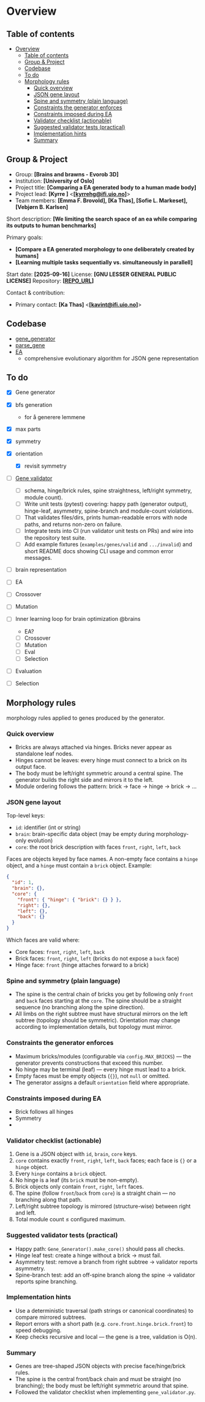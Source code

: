 # Overview



## Table of contents
- [Overview](#overview)
  - [Table of contents](#table-of-contents)
  - [Group \& Project](#group--project)
  - [Codebase](#codebase)
  - [To do](#to-do)
  - [Morphology rules](#morphology-rules)
    - [Quick overview](#quick-overview)
    - [JSON gene layout](#json-gene-layout)
    - [Spine and symmetry (plain language)](#spine-and-symmetry-plain-language)
    - [Constraints the generator enforces](#constraints-the-generator-enforces)
    - [Constraints imposed during EA](#constraints-imposed-during-ea)
    - [Validator checklist (actionable)](#validator-checklist-actionable)
    - [Suggested validator tests (practical)](#suggested-validator-tests-practical)
    - [Implementation hints](#implementation-hints)
    - [Summary](#summary)


## Group & Project

- Group: __[Brains and brawns - Evorob 3D]__
- Institution: __[University of Oslo]__
- Project title: __[Comparing a EA generated body to a human made body]__
- Project lead: __[Kyrre ]__ <__[kyrrehg@ifi.uio.no]__>
- Team members: __[Emma F. Brovold], [Ka Thas], [Sofie L. Markeset], [Vebjørn B. Karlsen]__

Short description:
__[We limiting the search space of an ea while comparing its outputs to human benchmarks]__

Primary goals:
- __[Compare a EA generated morphology to one deliberately created by humans]__
- __[Learning multiple tasks sequentially vs. simultaneously in parallell]__

Start date: __[2025-09-16]__
License: __[GNU LESSER GENERAL PUBLIC LICENSE]__
Repository: __[[REPO_URL](https://github.com/ka-thas/revolve2)]__

Contact & contribution:
- Primary contact: __[Ka Thas]__ <__[kavint@ifi.uio.no]__>
<!-- - Contribution guidelines: __[path/to/CONTRIBUTING.md or short instructions]__  -->


## Codebase

- [gene_generator](./gene_generator.py)
- [parse_gene](./parse_gene.py)
- [EA](./EA.py)
  - comprehensive evolutionary algorithm for JSON gene representation


## To do
- [x] Gene generator
 - [x] bfs generation
   - for å generere lemmene
 - [x] max parts 
 - [x] symmetry 
 - [x] orientation
   - [x] revisit symmetry

- [ ] [Gene validator](./gene_validator.py)
  - [ ] schema, hinge/brick rules, spine straightness, left/right symmetry, module count).
  - [ ] Write unit tests (pytest) covering: happy path (generator output), hinge-leaf, asymmetry, spine-branch and module-count violations.
  - [ ] That validates files/dirs, prints human-readable errors with node paths, and returns non-zero on failure.
  - [ ] Integrate tests into CI (run validator unit tests on PRs) and wire into the repository test suite.
  - [ ] Add example fixtures (`examples/genes/valid` and `.../invalid`) and short README docs showing CLI usage and common error messages.

- [ ] brain representation

- [ ] EA
 - [ ] Crossover
 - [ ] Mutation
 - [ ] Inner learning loop for brain optimization @brains
   - EA?
   - [ ] Crossover
   - [ ] Mutation
   - [ ] Eval
   - [ ] Selection
 - [ ] Evaluation
 - [ ] Selection

## Morphology rules

morphology rules applied to genes produced by the generator.

### Quick overview

- Bricks are always attached via hinges. Bricks never appear as standalone
  leaf nodes.
- Hinges cannot be leaves: every hinge must connect to a brick on its output
  face.
- The body must be left/right symmetric around a central spine. The generator
  builds the right side and mirrors it to the left.
- Module ordering follows the pattern: brick -> face -> hinge -> brick -> ...

### JSON gene layout

Top-level keys:
- `id`: identifier (int or string)
- `brain`: brain-specific data object (may be empty during morphology-only
  evolution)
- `core`: the root brick description with faces `front`, `right`, `left`,
  `back`

Faces are objects keyed by face names. A non-empty face contains a `hinge`
object, and a `hinge` must contain a `brick` object. Example:

```json
{
  "id": 1,
  "brain": {},
  "core": {
    "front": { "hinge": { "brick": {} } },
    "right": {},
    "left": {},
    "back": {}
  }
}
```

Which faces are valid where:
- Core faces: `front`, `right`, `left`, `back`
- Brick faces: `front`, `right`, `left` (bricks do not expose a `back` face)
- Hinge face: `front` (hinge attaches forward to a brick)

### Spine and symmetry (plain language)

- The spine is the central chain of bricks you get by following only `front`
  and `back` faces starting at the `core`. The spine should be a straight
  sequence (no branching along the spine direction).
- All limbs on the right subtree must have structural mirrors on the left
  subtree (topology should be symmetric). Orientation may change according to
  implementation details, but topology must mirror.

### Constraints the generator enforces

- Maximum bricks/modules (configurable via `config.MAX_BRICKS`) — the
  generator prevents constructions that exceed this number.
- No hinge may be terminal (leaf) — every hinge must lead to a brick.
- Empty faces must be empty objects (`{}`), not `null` or omitted.
- The generator assigns a default `orientation` field where appropriate.

### Constraints imposed during EA

- Brick follows all hinges
- Symmetry
- 

### Validator checklist (actionable)

1. Gene is a JSON object with `id`, `brain`, `core` keys.
2. `core` contains exactly `front`, `right`, `left`, `back` faces; each face
   is `{}` or a `hinge` object.
3. Every `hinge` contains a `brick` object.
4. No hinge is a leaf (its `brick` must be non-empty).
5. Brick objects only contain `front`, `right`, `left` faces.
6. The spine (follow `front`/`back` from `core`) is a straight chain — no
   branching along that path.
7. Left/right subtree topology is mirrored (structure-wise) between right and
   left.
8. Total module count ≤ configured maximum.

### Suggested validator tests (practical)

- Happy path: `Gene_Generator().make_core()` should pass all checks.
- Hinge leaf test: create a hinge without a brick → must fail.
- Asymmetry test: remove a branch from right subtree → validator reports
  asymmetry.
- Spine-branch test: add an off-spine branch along the spine → validator
  reports spine branching.

### Implementation hints

- Use a deterministic traversal (path strings or canonical coordinates) to
  compare mirrored subtrees.
- Report errors with a short path (e.g. `core.front.hinge.brick.front`) to
  speed debugging.
- Keep checks recursive and local — the gene is a tree, validation is O(n).

### Summary

- Genes are tree-shaped JSON objects with precise face/hinge/brick rules.
- The spine is the central front/back chain and must be straight (no
  branching); the body must be left/right symmetric around that spine.
- Followed the validator checklist when implementing `gene_validator.py`.
